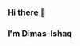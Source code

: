 ### Hi there 👋
### I'm Dimas-Ishaq

<!--
**dimas-ishaq/dimas-ishaq** is a ✨ _special_ ✨ repository because its `README.md` (this file) appears on your GitHub profile.

Here are some ideas to get you started:

- 🔭 I’m currently working on FASTABIKA TRAVEL
- 🌱 I’m currently learning Cloud Computing
- 👯 I’m looking to collaborate on Cloud Computing
- 🤔 I’m looking for help with my study
- 💬 Ask me about ...
- 📫 How to reach me: ...
- 😄 Pronouns: ...
- ⚡ Fun fact: ...
-->
